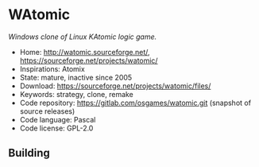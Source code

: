 # WAtomic

_Windows clone of Linux KAtomic logic game._

- Home: http://watomic.sourceforge.net/, https://sourceforge.net/projects/watomic/
- Inspirations: Atomix
- State: mature, inactive since 2005
- Download: https://sourceforge.net/projects/watomic/files/
- Keywords: strategy, clone, remake
- Code repository: https://gitlab.com/osgames/watomic.git (snapshot of source releases)
- Code language: Pascal
- Code license: GPL-2.0

## Building
